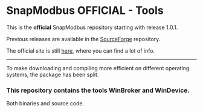 # SnapModbus OFFICIAL - Tools

This is the **official** SnapModbus repository starting with release 1.0.1.

Previous releases are available in the <a href="https://sourceforge.net/projects/snapmodbus/files/" target="_blank">SourceForge</a> repository.

The official site is still <a href="https://snapmodbus.sourceforge.io/" target="_blank">here</a>, where you can find a lot of info.

---

To make downloading and compiling more efficient on different operating systems, the package has been split.

### This repository contains the tools WinBroker and WinDevice.
Both binaries and source code.